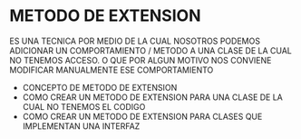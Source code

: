 # METODO DE EXTENSION
ES UNA TECNICA POR MEDIO DE LA CUAL NOSOTROS PODEMOS ADICIONAR UN COMPORTAMIENTO / METODO A UNA CLASE DE LA CUAL NO TENEMOS ACCESO.
O QUE POR ALGUN MOTIVO NOS CONVIENE MODIFICAR MANUALMENTE ESE COMPORTAMIENTO

* CONCEPTO DE METODO DE EXTENSION
* COMO CREAR UN METODO DE EXTENSION PARA UNA CLASE DE LA CUAL NO TENEMOS EL CODIGO
* COMO CREAR UN METODO DE EXTENSION PARA CLASES QUE IMPLEMENTAN UNA  INTERFAZ
